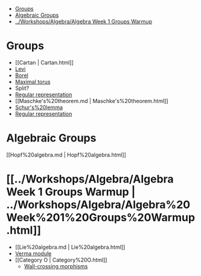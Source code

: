-   [Groups](#groups)
-   [Algebraic Groups](#algebraic-groups)
-   [../Workshops/Algebra/Algebra Week 1 Groups Warmup](#workshopsalgebraalgebra-week-1-groups-warmup)














# Groups

-   [[Cartan | Cartan.html]]
-   [Levi](Levi)
-   [Borel](Borel)
-   [Maximal torus](Maximal%20torus)
-   Split?
-   [Regular representation](Regular%20representation)
-   [[Maschke's%20theorem.md | Maschke's%20theorem.html]]
-   [Schur's%20lemma](Schur's%20lemma)
-   [Regular representation](Regular%20representation)

# Algebraic Groups

[[Hopf%20algebra.md | Hopf%20algebra.html]]

# [[../Workshops/Algebra/Algebra Week 1 Groups Warmup | ../Workshops/Algebra/Algebra%20Week%201%20Groups%20Warmup.html]]

-   [[Lie%20algebra.md | Lie%20algebra.html]]
-   [Verma module](Verma%20module)
-   [[Category O | Category%20O.html]]
    -   [Wall-crossing morphisms](Wall-crossing%20morphisms)
